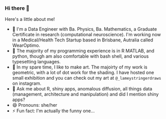 ### Hi there 👋

<!--**AmyStringer/AmyStringer** is a ✨ _special_ ✨ repository because its `README.md` (this file) appears on your GitHub profile. -->

Here's a little about me! 

- 🔭 I'm a Data Engineer with Ba. Physics, Ba. Mathematics, a Graduate Certificate in research (computational neuroscience). I'm working now in a Medical/Health Tech Startup based in Brisbane, Autralia called WearOptimo. 
- 🌱 The majority of my programming experience is in R MATLAB, and python, though am also comfortable with bash shell, and various typesetting languages.
- 👯 In my spare time, I like to make art. The majoirty of my work is geometric, with a lot of dot work for the shading. I have hosted one small exhibition and you can check out my art at `@_lameystringerdraws` on instagram.
- 💬 Ask me about R, shiny apps, anomalous diffusion, all things data (management, architecture and manipulation) and did I mention shiny apps?
- 😄 Pronouns: she/her
- ⚡ Fun fact: I'm actually the funny one...
